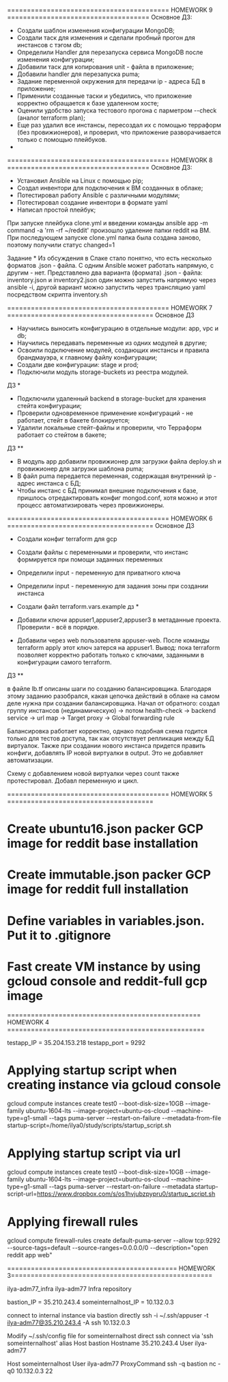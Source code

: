 ========================================= HOMEWORK 9 ====================================
Основное ДЗ:

- Создали шаблон изменения конфигурации MongoDB;
- Создали таск для изменения и сделали пробный прогон для инстансов с тэгом db;
- Определили Handler для перезапуска сервиса MongoDB после изменения конфигурации;
- Добавили таск для копирования unit - файла в приложение;
- Добавили handler для перезапуска puma;
- Задание переменной окружения для передачи ip - адреса БД в приложение;
- Применили созданные таски и убедились, что приложение корректно обращается к базе
  удаленном хосте;
- Оценили удобство запуска тестового прогона с парметром --check (аналог terraform plan);
- Еще раз удалил все инстансы, пересоздал их с помощью терраформ (без провижионеров), и
  проверил, что приложение разворачивается только с помощью плейбуков.
- 


========================================= HOMEWORK 8 ====================================
Основное ДЗ:

- Установил Ansible на Linux с помощью pip;
- Создал инвентори для подключения к ВМ созданных в облаке;
- Потестировал работу Ansible с различными модулями;
- Потестировал создание инвентори в формате yaml
- Написал простой плейбук;

При запуске плейбука clone.yml и введении команды 
ansible app -m command -a 'rm -rf ~/reddit' произошло удаление
папки reddit на ВМ. При последующем запуске clone.yml папка была
создана заново, поэтому получили статус changed=1

Задание *
Из обсуждения в Слаке стало понятно, что есть несколько форматов .json - файла. C
одним Ansible может работать напрямую, с другим - нет.
Представлено два варианта (формата) .json - файла: inventory.json и inventory2.json
один можно запустить напрямую через ansible -i, другой вариант можно запустить
через трансляцию yaml посредством скрипта inventory.sh



========================================= HOMEWORK 7 =====================================
Основное ДЗ

- Научились выносить конфигурацию в отдельные модули: app, vpc и db;
- Научились передавать переменные из одних модулей в другие;
- Освоили подключение модулей, создающих инстансы и правила брандмауэра, к главному файлу конфигурации;
- Создали две конфигурации: stage и prod;
- Подключили модуль storage-buckets из реестра модулей.

ДЗ *

- Подключили удаленный backend в storage-bucket для хранения стейта конфигурации;
- Проверили одновременное применение конфигураций - не работает, стейт в бакете блокируется;
- Удалили локальные стейт-файлы и проверили, что Терраформ работает со стейтом в бакете;

ДЗ **

- В модуль app добавили провижионер для загрузки файла deploy.sh и провижионер для загрузки шаблона puma;
- В файл puma передается переменная, содержащая внутренний ip - адрес инстанса с БД;
- Чтобы инстанс с БД принимал внешние подключения к базе, пришлось отредактировать конфиг mongod.conf,
  хотя можно и этот процесс автоматизировать через провижионеры. 


========================================= HOMEWORK 6 =====================================
Основное ДЗ
- Создали конфиг terraform для gcp
- Создали файлы с переменными и проверили, что инстанс формируется при помощи заданных переменных
- Определили input - переменную для приватного ключа
- Определили input - переменную для задания зоны при создании инстанса
- Создали файл terraform.vars.example
дз *

- Добавили ключи appuser1,appuser2,appuser3 в метаданные проекта. Проверили - всё в порядке.
- Добавили через web пользователя appuser-web. После команды terraform apply этот ключ затерся на appuser1.
Вывод: пока terraform позволяет корректно работать только с ключами, заданными в конфигурации самого
terraform.

ДЗ **

в файле lb.tf описаны шаги по созданию балансировщика. Благодаря этому заданию разобрался, какая
цепочка действий в облаке на самом деле нужна при создании балансировщика.
Начал от обратного: создал группу инстансов (нединамическую) -> потом health-check ->
backend service -> url map -> Target proxy -> Global forwarding rule

Балансировка работает корректно, однако подобная схема годится только для тестов доступа, так
как отсутствует репликация между БД виртуалок.
Также при создании нового инстанса придется править конфиги, добавлять IP новой виртуалки в 
output. Это не добавляет автоматизации.

Схему с добавлением новой виртуалки через count также протестировал. Добавл переменную и цикл.






========================================= HOMEWORK 5 =====================================


# Create ubuntu16.json packer GCP image for reddit base installation

# Create immutable.json packer GCP image for reddit full installation

# Define variables in variables.json. Put it to .gitignore

# Fast create VM instance by using gcloud console and reddit-full gcp image


================================================= HOMEWORK 4 ==================================================

testapp_IP = 35.204.153.218
testapp_port = 9292

# Applying startup script when creating instance via gcloud console

gcloud compute instances create test0  --boot-disk-size=10GB   --image-family ubuntu-1604-lts   --image-project=ubuntu-os-cloud   --machine-type=g1-small   --tags puma-server   --restart-on-failure --metadata-from-file startup-script=/home/ilya0/study/scripts/startup_script.sh

# Applying startup script via url

gcloud compute instances create test0  --boot-disk-size=10GB   --image-family ubuntu-1604-lts   --image-project=ubuntu-os-cloud   --machine-type=g1-small   --tags puma-server   --restart-on-failure --metadata startup-script-url=https://www.dropbox.com/s/os1hvjubzpypru0/startup_script.sh

# Applying firewall rules 

gcloud compute firewall-rules create default-puma-server --allow tcp:9292 --source-tags=default --source-ranges=0.0.0.0/0 --description="open reddit app web"


=========================================== HOMEWORK 3===================================================

ilya-adm77_infra
ilya-adm77 Infra repository

bastion_IP = 35.210.243.4 someinternalhost_IP = 10.132.0.3

connect to internal instance via bastion directly
ssh -i ~/.ssh/appuser -t ilya-adm77@35.210.243.4 -A ssh 10.132.0.3

Modify ~/.ssh/config file for someinternalhost direct ssh connect via 'ssh someinternalhost' alias
Host bastion
Hostname 35.210.243.4 User ilya-adm77

Host someinternalhost
User ilya-adm77 ProxyCommand ssh -q bastion nc -q0 10.132.0.3 22





